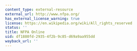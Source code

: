 ```yaml
---
content_type: external-resource
external_url: http://www.nfpa.org/
has_external_license_warning: true
license: https://en.wikipedia.org/wiki/All_rights_reserved
status: ''
title: NFPA Online
uid: df1880fd-2935-4f2b-9c85-d69a9aa955dd
wayback_url: ''
---
```

